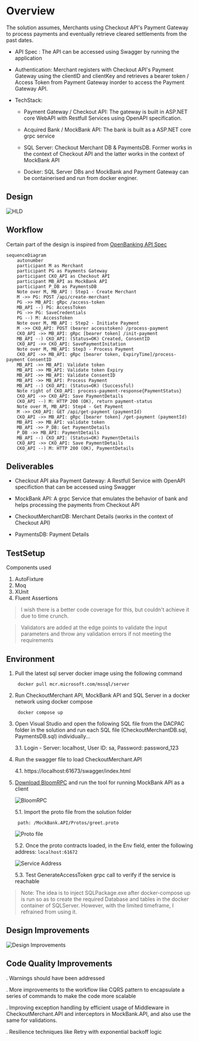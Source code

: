 # Overview

The solution assumes, Merchants using Checkout API's Payment Gateway to process payments and eventually retrieve cleared settlements from the past dates. 

- API Spec : The API can be accessed using Swagger by running the application

- Authentication: Merchant registers with Checkout API's Payment Gateway using the clientID and clientKey and retrieves a bearer token / Access Token from Payment Gateway inorder to access the Payment Gateway API.

- TechStack: 
    - Payment Gateway / Checkout API: The gateway is built in ASP.NET core WebAPI with Restfull Services using OpenAPI specification.
    
    - Acquired Bank / MockBank API: The bank is built as a ASP.NET core grpc service
    
    - SQL Server: Checkout Merchant DB & PaymentsDB. Former works in the context of Checkout API and the latter works in the context of MockBank API
    
    - Docker: SQL Server DBs and MockBank and Payment Gateway can be containerised and run from docker enginer.

## Design

![HLD](/Design/HLD.png)
    
## Workflow

Certain part of the design is inspired from [OpenBanking API Spec](https://openbankinguk.github.io/read-write-api-site3/v3.1.10/references/usage-examples/domestic-payments-usage-examples.html#sequence-diagram)

```mermaid
sequenceDiagram
    autonumber
    participant M as Merchant
    participant PG as Payments Gateway
    participant CKO_API as Checkout API 
    participant MB_API as MockBank API 
    participant P_DB as PaymentsDB
    Note over M, MB_API : Step1 - Create Merchant
    M ->> PG: POST /api/create-merchant
    PG ->> MB_API: gRpc /access-token
    MB_API --) PG: AccessToken
    PG ->> PG: SaveCredentials
    PG --) M: AccessToken
    Note over M, MB_API : Step2 - Initiate Payment 
    M ->> CKO_API: POST (bearer accesstoken) /process-payment
    CKO_API ->> MB_API: gRpc [bearer token] /init-payment
    MB_API --) CKO_API: (Status=OK) Created, ConsentID
    CKO_API ->> CKO_API: SavePaymentInitation
    Note over M, MB_API: Step3 - Process Payment
    CKO_API ->> MB_API: gRpc [bearer token, ExpiryTime]/process-payment ConsentID
    MB_API ->> MB_API: Validate token
    MB_API ->> MB_API: Validate token Expiry
    MB_API ->> MB_API: Validate ConsentID
    MB_API ->> MB_API: Process Payment
    MB_API --) CKO_API: (Status=OK) (Successful)
    Note right of CKO_API: process-payment-response{PaymentStatus}
    CKO_API ->> CKO_API: Save PaymentDetails
    CKO_API --) M: HTTP 200 (OK), return payment-status 
    Note over M, MB_API: Step4 - Get Payment
    M ->> CKO_API: GET /api/get-payment (paymentId)
    CKO_API ->> MB_API: gRpc [bearer token] /get-payment (paymentId)
    MB_API ->> MB_API: validate token
    MB_API ->> P_DB: Get PaymentDetails
    P_DB ->> MB_API: PaymentDetails
    MB_API --) CKO_API: (Status=OK) PaymentDetails
    CKO_API ->> CKO_API: Save PaymentDetails
    CKO_API --) M: HTTP 200 (OK), PaymentDetails
```

## Deliverables

- Checkout API aka Payment Gateway: A Restfull Service with OpenAPI specifiction that can be accessed using Swagger

- MockBank API: A grpc Service that emulates the behavior of bank and helps processing the payments from Checkout API

- CheckoutMerchantDB: Merchant Details (works in the context of Checkout API)

- PaymentsDB: Payment Details 

## TestSetup

Components used
1. AutoFixture
2. Moq
3. XUnit
4. Fluent Assertions

> I wish there is a better code coverage for this, but couldn't achieve it due to time crunch. 
    
> Validators are added at the edge points to validate the input parameters and throw any validation errors if not meeting the requirements

## Environment


1. Pull the latest sql server docker image using the following command

        docker pull mcr.microsoft.com/mssql/server

2. Run CheckoutMerchant API, MockBank API and SQL Server in a docker network using docker compose

        docker compose up

3. Open Visual Studio and open the following SQL file from the DACPAC folder in the solution and run each SQL file (CheckoutMerchantDB.sql, PaymentsDB.sql) individually...
        
    3.1. Login - Server: localhost, User ID: sa, Password: password_123

4. Run the swagger file to load CheckoutMerchant.API

    4.1. https://localhost:61673/swagger/index.html

5. [Download BloomRPC](https://github.com/bloomrpc/bloomrpc/releases) and run the tool for running MockBank API as a client

    ![BloomRPC](/Design/BloomRPC.jpg)

    5.1. Import the proto file from the solution folder 
            
        path: /MockBank.API/Protos/greet.proto

    ![Proto file](/Design/Import%20Proto.jpg)
    
    5.2. Once the proto contracts loaded, in the Env field, enter the following address:    `localhost:61672`

    ![Service Address](/Design/ServiceLocator.jpg)

    5.3. Test GenerateAccessToken grpc call to verify if the service is reachable

    
> Note: The idea is to inject SQLPackage.exe after docker-compose up is run so as to create the required Database and tables in the docker container of SQLServer. However, with the limited timeframe, I refrained from using it.  

## Design Improvements

![Design Improvements](/Design/Improvements.jpg)

## Code Quality Improvements

. Warnings should have been addressed

. More improvements to the workflow like CQRS pattern to encapsulate a series of commands to make the code more scalable

. Improving exception handling by efficient usage of Middleware in CheckoutMerchant.API and interceptors in MockBank.API, and also use the same for validations.

. Resilience techniques like Retry with exponential backoff logic